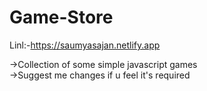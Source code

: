 # Game-Store

Linl:-https://saumyasajan.netlify.app


->Collection of some simple javascript games<br>
->Suggest me changes if u feel it's required

